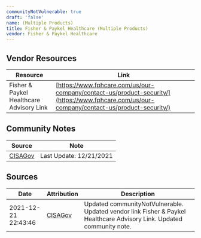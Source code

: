```yaml
---
communityNotVulnerable: true
draft: 'false'
name: (Multiple Products)
title: Fisher & Paykel Healthcare (Multiple Products)
vendor: Fisher & Paykel Healthcare
---
```


## Vendor Resources
| Resource | Link |
| --- | --- |
| Fisher & Paykel Healthcare Advisory Link | [https://www.fphcare.com/us/our-company/contact-us/product-security/](https://www.fphcare.com/us/our-company/contact-us/product-security/) |


## Community Notes
| Source | Note |
| --- | --- |
| [CISAGov](https://raw.githubusercontent.com/cisagov/log4j-affected-db/develop/README.md) | Last Update: 12/21/2021 |

## Sources
| Date | Attribution | Description |
| --- | --- | --- |
| 2021-12-21 22:43:46 | [CISAGov](https://raw.githubusercontent.com/cisagov/log4j-affected-db/develop/README.md) | Updated communityNotVulnerable. Updated vendor link Fisher & Paykel Healthcare Advisory Link. Updated community note.  |
